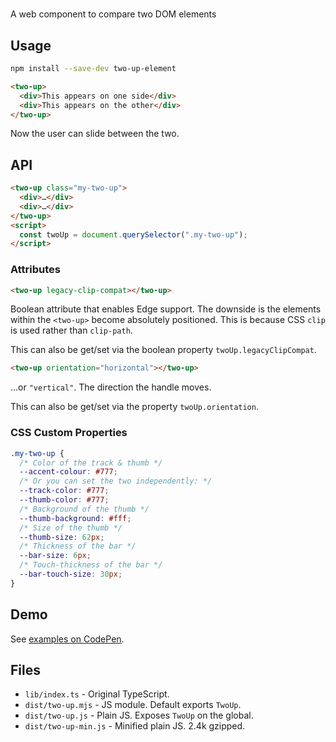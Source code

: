 # <two-up>

A web component to compare two DOM elements

## Usage

```sh
npm install --save-dev two-up-element
```

```html
<two-up>
  <div>This appears on one side</div>
  <div>This appears on the other</div>
</two-up>
```

Now the user can slide between the two.

## API

```html
<two-up class="my-two-up">
  <div>…</div>
  <div>…</div>
</two-up>
<script>
  const twoUp = document.querySelector(".my-two-up");
</script>
```

### Attributes

```html
<two-up legacy-clip-compat></two-up>
```

Boolean attribute that enables Edge support. The downside is the elements within the `<two-up>` become absolutely positioned. This is because CSS `clip` is used rather than `clip-path`.

This can also be get/set via the boolean property `twoUp.legacyClipCompat`.

```html
<two-up orientation="horizontal"></two-up>
```

…or `"vertical"`. The direction the handle moves.

This can also be get/set via the property `twoUp.orientation`.

### CSS Custom Properties

```css
.my-two-up {
  /* Color of the track & thumb */
  --accent-colour: #777;
  /* Or you can set the two independently: */
  --track-color: #777;
  --thumb-color: #777;
  /* Background of the thumb */
  --thumb-background: #fff;
  /* Size of the thumb */
  --thumb-size: 62px;
  /* Thickness of the bar */
  --bar-size: 6px;
  /* Touch-thickness of the bar */
  --bar-touch-size: 30px;
}
```

## Demo

See [examples on CodePen](https://codepen.io/developit/pen/qBdbNLK).

## Files

- `lib/index.ts` - Original TypeScript.
- `dist/two-up.mjs` - JS module. Default exports `TwoUp`.
- `dist/two-up.js` - Plain JS. Exposes `TwoUp` on the global.
- `dist/two-up-min.js` - Minified plain JS. 2.4k gzipped.

